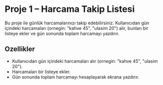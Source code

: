 # Proje 1 – Harcama Takip Listesi

Bu proje ile günlük harcamalarınızı takip edebilirsiniz. Kullanıcıdan gün içindeki harcamaları (ornegin: "kahve 45", "ulasim 20") alır, bunları bir listeye ekler ve gün sonunda toplam harcamayı yazdırır.

## Ozellikler

- Kullanıcıdan gün içindeki harcamaları alır (ornegin: "kahve 45", "ulasim 20").
- Harcamaları bir listeye ekler.
- Gün sonunda toplam harcamayı hesaplayarak ekrana yazdırır.
